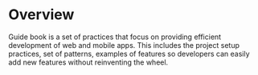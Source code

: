 # Overview

Guide book is a set of practices that focus on providing efficient development of web and mobile apps.
This includes the project setup practices, set of patterns, examples of features
so developers can easily add new features without reinventing the wheel.


<!-- TODO: for whom is this guide intended?
- application developers
- devops engineers
- business owners and CISOs, CTOs, CIOs, DPOs


## WHAT'S INSIDE

TODO: list of topics covered in this guide -->


<!-- ## Commercial offering

We offer:

- Deployment
- Maintenance
- Cloud Transformation
- Consulting
- Cybersecurity

<div class="flex justify-center my-2">
    <img src="./assets/certs/aws-solutions-architect.png" alt="AWS Solutions Architect" width="100" height="100" />
    <img src="./assets/certs/iso-27001.png" alt="ISO 27001" width="100" height="100" />
</div> -->
